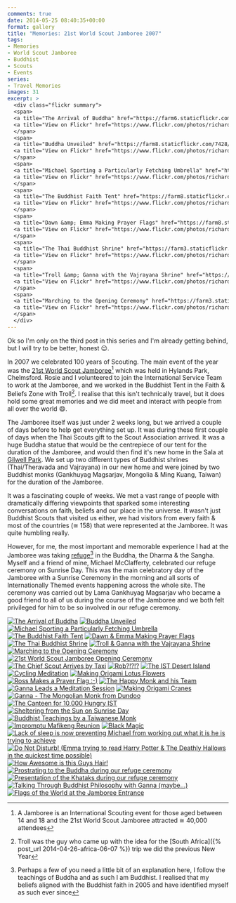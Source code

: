 ```yaml
---
comments: true
date: 2014-05-25 08:40:35+00:00
format: gallery
title: "Memories: 21st World Scout Jamboree 2007"
tags:
- Memories
- World Scout Jamboree
- Buddhist
- Scouts
- Events
series: 
- Travel Memories
images: 31
excerpt: >
  <div class="flickr summary">
  <span>
  <a title="The Arrival of Buddha" href="https://farm6.staticflickr.com/5551/14129808652_f7744a68a6_b.jpg" class="image cboxElement" rel="gallery6"><img src="https://farm6.staticflickr.com/5551/14129808652_f7744a68a6_q.jpg" alt="The Arrival of Buddha"></a>
  <a title="View on Flickr" href="https://www.flickr.com/photos/richard-perry/14129808652/" class="flickrlink"> </a>
  </span>
  <span>
  <a title="Buddha Unveiled" href="https://farm8.staticflickr.com/7428/13946118389_c24fa5b899_b.jpg" class="image cboxElement" rel="gallery6"><img src="https://farm8.staticflickr.com/7428/13946118389_c24fa5b899_q.jpg" alt="Buddha Unveiled"></a>
  <a title="View on Flickr" href="https://www.flickr.com/photos/richard-perry/13946118389/" class="flickrlink"> </a>
  </span>
  <span>
  <a title="Michael Sporting a Particularly Fetching Umbrella" href="https://farm8.staticflickr.com/7418/13946142460_ec6b41d509_b.jpg" class="image cboxElement" rel="gallery6"><img src="https://farm8.staticflickr.com/7418/13946142460_ec6b41d509_q.jpg" alt="Michael Sporting a Particularly Fetching Umbrella"></a>
  <a title="View on Flickr" href="https://www.flickr.com/photos/richard-perry/13946142460/" class="flickrlink"> </a>
  </span>
  <span>
  <a title="The Buddhist Faith Tent" href="https://farm8.staticflickr.com/7428/14133054664_52f0685e36_b.jpg" class="image cboxElement" rel="gallery6"><img src="https://farm8.staticflickr.com/7428/14133054664_52f0685e36_q.jpg" alt="The Buddhist Faith Tent"></a>
  <a title="View on Flickr" href="https://www.flickr.com/photos/richard-perry/14133054664/" class="flickrlink"> </a>
  </span>
  <span>
  <a title="Dawn &amp; Emma Making Prayer Flags" href="https://farm8.staticflickr.com/7358/13946148170_3e153273ff_b.jpg" class="image cboxElement" rel="gallery6"><img src="https://farm8.staticflickr.com/7358/13946148170_3e153273ff_q.jpg" alt="Dawn &amp; Emma Making Prayer Flags"></a>
  <a title="View on Flickr" href="https://www.flickr.com/photos/richard-perry/13946148170/" class="flickrlink"> </a>
  </span>
  <span>
  <a title="The Thai Buddhist Shrine" href="https://farm3.staticflickr.com/2938/14109613226_cb9347d724_b.jpg" class="image cboxElement" rel="gallery6"><img src="https://farm3.staticflickr.com/2938/14109613226_cb9347d724_q.jpg" alt="The Thai Buddhist Shrine"></a>
  <a title="View on Flickr" href="https://www.flickr.com/photos/richard-perry/14109613226/" class="flickrlink"> </a>
  </span>
  <span>
  <a title="Troll &amp; Ganna with the Vajrayana Shrine" href="https://farm6.staticflickr.com/5569/14132800945_6c560ecc44_b.jpg" class="image cboxElement" rel="gallery6"><img src="https://farm6.staticflickr.com/5569/14132800945_6c560ecc44_q.jpg" alt="Troll &amp; Ganna with the Vajrayana Shrine"></a>
  <a title="View on Flickr" href="https://www.flickr.com/photos/richard-perry/14132800945/" class="flickrlink"> </a>
  </span>
  <span>
  <a title="Marching to the Opening Ceremony" href="https://farm3.staticflickr.com/2895/13946120427_bae69d5855_b.jpg" class="image cboxElement" rel="gallery6"><img src="https://farm3.staticflickr.com/2895/13946120427_bae69d5855_q.jpg" alt="Marching to the Opening Ceremony"></a>
  <a title="View on Flickr" href="https://www.flickr.com/photos/richard-perry/13946120427/" class="flickrlink"> </a>
  </span>
  </div>
---
```


Ok so I'm only on the third post in this series and I'm already getting behind, but I will try to be
better, honest :wink:.

In 2007 we celebrated 100 years of Scouting. The main event of the year was the 
[21st World Scout Jamboree][wsj][^1] which was held in Hylands Park, Chelmsford. Rosie and I
volunteered to join the International Service Team to work at the Jamboree, and we worked in the
Buddhist Tent in the Faith & Beliefs Zone with Troll[^2]. I realise that this isn't technically
travel, but it does hold some great memories and we did meet and interact with people from all over
the world :smile:.

The Jamboree itself was just under 2 weeks long, but we arrived a couple of days before to help get
everything set up. It was during these first couple of days when the Thai Scouts gift to the Scout
Association arrived. It was a huge Buddha statue that would be the centrepiece of our tent for the
duration of the Jamboree, and would then find it's new home in the Sala at [Gilwell Park][gp]. We
set up two different types of Buddhist shrines (Thai/Theravada and Vajrayana) in our new home and
were joined by two Buddhist monks (Gankhuyag Magsarjav, Mongolia & Ming Kuang, Taiwan) for the
duration of the Jamboree.

It was a fascinating couple of weeks. We met a vast range of people with dramatically differing
viewpoints that sparked some interesting conversations on faith, beliefs and our place in the
universe. It wasn't just Buddhist Scouts that visited us either, we had visitors from every faith &
most of the countries (&cong; 158) that were represented at the Jamboree. It was quite humbling
really.

However, for me, the most important and memorable experience I had at the Jamboree was taking 
[refuge][rf][^3] in the Buddha, the Dharma & the Sangha. Myself and a friend of mine, Michael
McClafferty, celebrated our refuge ceremony on Sunrise Day. This was the main celebratory day of the
Jamboree with a Sunrise Ceremony in the morning and all sorts of Internationally Themed events
happening across the whole site. The ceremony was carried out by Lama Gankhuyag Magsarjav who became
a good friend to all of us during the course of the Jamboree and we both felt privileged for him to
be so involved in our refuge ceremony.



[^1]: A Jamboree is an International Scouting event for those aged between 14 and 18 and the 21st World Scout Jamboree attracted &cong; 40,000 attendees
[^2]: Troll was the guy who came up with the idea for the [South Africa]({% post_url 2014-04-26-africa-06-07 %}) trip we did the previous New Year
[^3]: Perhaps a few of you need a little bit of an explanation here, I follow the teachings of Buddha and as such I am Buddhist. I realised that my beliefs aligned with the Buddhist faith in 2005 and have identified myself as such ever since


<div class="flickr gallery">
<span>
<a title="The Arrival of Buddha" href="https://farm6.staticflickr.com/5551/14129808652_f7744a68a6_b.jpg" class="image cboxElement" rel="gallery0"><img src="https://farm6.staticflickr.com/5551/14129808652_f7744a68a6_q.jpg" alt="The Arrival of Buddha"></a>
<a title="View on Flickr" href="https://www.flickr.com/photos/richard-perry/14129808652/" class="flickrlink"> </a>
</span>
<span>
<a title="Buddha Unveiled" href="https://farm8.staticflickr.com/7428/13946118389_c24fa5b899_b.jpg" class="image cboxElement" rel="gallery0"><img src="https://farm8.staticflickr.com/7428/13946118389_c24fa5b899_q.jpg" alt="Buddha Unveiled"></a>
<a title="View on Flickr" href="https://www.flickr.com/photos/richard-perry/13946118389/" class="flickrlink"> </a>
</span>
<span>
<a title="Michael Sporting a Particularly Fetching Umbrella" href="https://farm8.staticflickr.com/7418/13946142460_ec6b41d509_b.jpg" class="image cboxElement" rel="gallery0"><img src="https://farm8.staticflickr.com/7418/13946142460_ec6b41d509_q.jpg" alt="Michael Sporting a Particularly Fetching Umbrella"></a>
<a title="View on Flickr" href="https://www.flickr.com/photos/richard-perry/13946142460/" class="flickrlink"> </a>
</span>
<span>
<a title="The Buddhist Faith Tent" href="https://farm8.staticflickr.com/7428/14133054664_52f0685e36_b.jpg" class="image cboxElement" rel="gallery0"><img src="https://farm8.staticflickr.com/7428/14133054664_52f0685e36_q.jpg" alt="The Buddhist Faith Tent"></a>
<a title="View on Flickr" href="https://www.flickr.com/photos/richard-perry/14133054664/" class="flickrlink"> </a>
</span>
<span>
<a title="Dawn &amp; Emma Making Prayer Flags" href="https://farm8.staticflickr.com/7358/13946148170_3e153273ff_b.jpg" class="image cboxElement" rel="gallery0"><img src="https://farm8.staticflickr.com/7358/13946148170_3e153273ff_q.jpg" alt="Dawn &amp; Emma Making Prayer Flags"></a>
<a title="View on Flickr" href="https://www.flickr.com/photos/richard-perry/13946148170/" class="flickrlink"> </a>
</span>
<span>
<a title="The Thai Buddhist Shrine" href="https://farm3.staticflickr.com/2938/14109613226_cb9347d724_b.jpg" class="image cboxElement" rel="gallery0"><img src="https://farm3.staticflickr.com/2938/14109613226_cb9347d724_q.jpg" alt="The Thai Buddhist Shrine"></a>
<a title="View on Flickr" href="https://www.flickr.com/photos/richard-perry/14109613226/" class="flickrlink"> </a>
</span>
<span>
<a title="Troll &amp; Ganna with the Vajrayana Shrine" href="https://farm6.staticflickr.com/5569/14132800945_6c560ecc44_b.jpg" class="image cboxElement" rel="gallery0"><img src="https://farm6.staticflickr.com/5569/14132800945_6c560ecc44_q.jpg" alt="Troll &amp; Ganna with the Vajrayana Shrine"></a>
<a title="View on Flickr" href="https://www.flickr.com/photos/richard-perry/14132800945/" class="flickrlink"> </a>
</span>
<span>
<a title="Marching to the Opening Ceremony" href="https://farm3.staticflickr.com/2895/13946120427_bae69d5855_b.jpg" class="image cboxElement" rel="gallery0"><img src="https://farm3.staticflickr.com/2895/13946120427_bae69d5855_q.jpg" alt="Marching to the Opening Ceremony"></a>
<a title="View on Flickr" href="https://www.flickr.com/photos/richard-perry/13946120427/" class="flickrlink"> </a>
</span>
<span>
<a title="21st World Scout Jamboree Opening Ceremony" href="https://farm6.staticflickr.com/5548/13946166300_c0813d6640_b.jpg" class="image cboxElement" rel="gallery0"><img src="https://farm6.staticflickr.com/5548/13946166300_c0813d6640_q.jpg" alt="21st World Scout Jamboree Opening Ceremony"></a>
<a title="View on Flickr" href="https://www.flickr.com/photos/richard-perry/13946166300/" class="flickrlink"> </a>
</span>
<span>
<a title="The Chief Scout Arrives by Taxi" href="https://farm3.staticflickr.com/2937/14133078114_b676e3fa0e_b.jpg" class="image cboxElement" rel="gallery0"><img src="https://farm3.staticflickr.com/2937/14133078114_b676e3fa0e_q.jpg" alt="The Chief Scout Arrives by Taxi"></a>
<a title="View on Flickr" href="https://www.flickr.com/photos/richard-perry/14133078114/" class="flickrlink"> </a>
</span>
<span>
<a title="Rob?!?!?" href="https://farm6.staticflickr.com/5442/13946132377_7ea322c86a_b.jpg" class="image cboxElement" rel="gallery0"><img src="https://farm6.staticflickr.com/5442/13946132377_7ea322c86a_q.jpg" alt="Rob?!?!?"></a>
<a title="View on Flickr" href="https://www.flickr.com/photos/richard-perry/13946132377/" class="flickrlink"> </a>
</span>
<span>
<a title="The IST Desert Island" href="https://farm8.staticflickr.com/7354/13946151869_ed7fba3898_b.jpg" class="image cboxElement" rel="gallery0"><img src="https://farm8.staticflickr.com/7354/13946151869_ed7fba3898_q.jpg" alt="The IST Desert Island"></a>
<a title="View on Flickr" href="https://www.flickr.com/photos/richard-perry/13946151869/" class="flickrlink"> </a>
</span>
<span>
<a title="Cycling Meditation" href="https://farm6.staticflickr.com/5589/13946178140_688bbb3e37_b.jpg" class="image cboxElement" rel="gallery0"><img src="https://farm6.staticflickr.com/5589/13946178140_688bbb3e37_q.jpg" alt="Cycling Meditation"></a>
<a title="View on Flickr" href="https://www.flickr.com/photos/richard-perry/13946178140/" class="flickrlink"> </a>
</span>
<span>
<a title="Making Origami Lotus Flowers" href="https://farm8.staticflickr.com/7307/13946142337_74ef795646_b.jpg" class="image cboxElement" rel="gallery0"><img src="https://farm8.staticflickr.com/7307/13946142337_74ef795646_q.jpg" alt="Making Origami Lotus Flowers"></a>
<a title="View on Flickr" href="https://www.flickr.com/photos/richard-perry/13946142337/" class="flickrlink"> </a>
</span>
<span>
<a title="Ross Makes a Prayer Flag :-)" href="https://farm8.staticflickr.com/7396/13946161299_4127b792ca_b.jpg" class="image cboxElement" rel="gallery0"><img src="https://farm8.staticflickr.com/7396/13946161299_4127b792ca_q.jpg" alt="Ross Makes a Prayer Flag :-)"></a>
<a title="View on Flickr" href="https://www.flickr.com/photos/richard-perry/13946161299/" class="flickrlink"> </a>
</span>
<span>
<a title="The Happy Monk and his Team" href="https://farm8.staticflickr.com/7410/13946148067_f3f86f79cb_b.jpg" class="image cboxElement" rel="gallery0"><img src="https://farm8.staticflickr.com/7410/13946148067_f3f86f79cb_q.jpg" alt="The Happy Monk and his Team"></a>
<a title="View on Flickr" href="https://www.flickr.com/photos/richard-perry/13946148067/" class="flickrlink"> </a>
</span>
<span>
<a title="Ganna Leads a Meditation Session" href="https://farm6.staticflickr.com/5199/14132836545_76c3543409_b.jpg" class="image cboxElement" rel="gallery0"><img src="https://farm6.staticflickr.com/5199/14132836545_76c3543409_q.jpg" alt="Ganna Leads a Meditation Session"></a>
<a title="View on Flickr" href="https://www.flickr.com/photos/richard-perry/14132836545/" class="flickrlink"> </a>
</span>
<span>
<a title="Making Origami Cranes" href="https://farm8.staticflickr.com/7405/14129866382_4cc42353a3_b.jpg" class="image cboxElement" rel="gallery0"><img src="https://farm8.staticflickr.com/7405/14129866382_4cc42353a3_q.jpg" alt="Making Origami Cranes"></a>
<a title="View on Flickr" href="https://www.flickr.com/photos/richard-perry/14129866382/" class="flickrlink"> </a>
</span>
<span>
<a title="Ganna - The Mongolian Monk from Dundoo" href="https://farm6.staticflickr.com/5475/13946197010_4e4d803468_b.jpg" class="image cboxElement" rel="gallery0"><img src="https://farm6.staticflickr.com/5475/13946197010_4e4d803468_q.jpg" alt="Ganna - The Mongolian Monk from Dundoo"></a>
<a title="View on Flickr" href="https://www.flickr.com/photos/richard-perry/13946197010/" class="flickrlink"> </a>
</span>
<span>
<a title="The Canteen for 10,000 Hungry IST" href="https://farm6.staticflickr.com/5476/14129513051_5d04f72a3b_b.jpg" class="image cboxElement" rel="gallery0"><img src="https://farm6.staticflickr.com/5476/14129513051_5d04f72a3b_q.jpg" alt="The Canteen for 10,000 Hungry IST"></a>
<a title="View on Flickr" href="https://www.flickr.com/photos/richard-perry/14129513051/" class="flickrlink"> </a>
</span>
<span>
<a title="Sheltering from the Sun on Sunrise Day" href="https://farm8.staticflickr.com/7329/14129875472_81c043ea12_b.jpg" class="image cboxElement" rel="gallery0"><img src="https://farm8.staticflickr.com/7329/14129875472_81c043ea12_q.jpg" alt="Sheltering from the Sun on Sunrise Day"></a>
<a title="View on Flickr" href="https://www.flickr.com/photos/richard-perry/14129875472/" class="flickrlink"> </a>
</span>
<span>
<a title="Buddhist Teachings by a Taiwanese Monk" href="https://farm3.staticflickr.com/2917/14109667896_e6733c9f92_b.jpg" class="image cboxElement" rel="gallery0"><img src="https://farm3.staticflickr.com/2917/14109667896_e6733c9f92_q.jpg" alt="Buddhist Teachings by a Taiwanese Monk"></a>
<a title="View on Flickr" href="https://www.flickr.com/photos/richard-perry/14109667896/" class="flickrlink"> </a>
</span>
<span>
<a title="Impromptu Mafikeng Reunion" href="https://farm6.staticflickr.com/5276/13946187399_1ef2dfdb6d_b.jpg" class="image cboxElement" rel="gallery0"><img src="https://farm6.staticflickr.com/5276/13946187399_1ef2dfdb6d_q.jpg" alt="Impromptu Mafikeng Reunion"></a>
<a title="View on Flickr" href="https://www.flickr.com/photos/richard-perry/13946187399/" class="flickrlink"> </a>
</span>
<span>
<a title="Black Magic" href="https://farm8.staticflickr.com/7367/14132858045_91dca4e8fe_b.jpg" class="image cboxElement" rel="gallery0"><img src="https://farm8.staticflickr.com/7367/14132858045_91dca4e8fe_q.jpg" alt="Black Magic"></a>
<a title="View on Flickr" href="https://www.flickr.com/photos/richard-perry/14132858045/" class="flickrlink"> </a>
</span>
<span>
<a title="Lack of sleep is now preventing Michael from working out what it is he is trying to achieve" href="https://farm3.staticflickr.com/2899/13946228588_5738788d55_b.jpg" class="image cboxElement" rel="gallery0"><img src="https://farm3.staticflickr.com/2899/13946228588_5738788d55_q.jpg" alt="Lack of sleep is now preventing Michael from working out what it is he is trying to achieve"></a>
<a title="View on Flickr" href="https://www.flickr.com/photos/richard-perry/13946228588/" class="flickrlink"> </a>
</span>
<span>
<a title="Do Not Disturb! (Emma trying to read Harry Potter &amp; The Deathly Hallows in the quickest time possible)" href="https://farm8.staticflickr.com/7375/14109679516_729f395cb4_b.jpg" class="image cboxElement" rel="gallery0"><img src="https://farm8.staticflickr.com/7375/14109679516_729f395cb4_q.jpg" alt="Do Not Disturb! (Emma trying to read Harry Potter &amp; The Deathly Hallows in the quickest time possible)"></a>
<a title="View on Flickr" href="https://www.flickr.com/photos/richard-perry/14109679516/" class="flickrlink"> </a>
</span>
<span>
<a title="How Awesome is this Guys Hair!" href="https://farm3.staticflickr.com/2909/14129532591_5730c048be_b.jpg" class="image cboxElement" rel="gallery0"><img src="https://farm3.staticflickr.com/2909/14129532591_5730c048be_q.jpg" alt="How Awesome is this Guys Hair!"></a>
<a title="View on Flickr" href="https://www.flickr.com/photos/richard-perry/14129532591/" class="flickrlink"> </a>
</span>
<span>
<a title="Prostrating to the Buddha during our refuge ceremony" href="https://farm3.staticflickr.com/2902/13946222800_c1a8a035c5_b.jpg" class="image cboxElement" rel="gallery0"><img src="https://farm3.staticflickr.com/2902/13946222800_c1a8a035c5_q.jpg" alt="Prostrating to the Buddha during our refuge ceremony"></a>
<a title="View on Flickr" href="https://www.flickr.com/photos/richard-perry/13946222800/" class="flickrlink"> </a>
</span>
<span>
<a title="Presentation of the Khataks during our refuge ceremony" href="https://farm8.staticflickr.com/7313/14129539941_2e5a7c3ef1_b.jpg" class="image cboxElement" rel="gallery0"><img src="https://farm8.staticflickr.com/7313/14129539941_2e5a7c3ef1_q.jpg" alt="Presentation of the Khataks during our refuge ceremony"></a>
<a title="View on Flickr" href="https://www.flickr.com/photos/richard-perry/14129539941/" class="flickrlink"> </a>
</span>
<span>
<a title="Talking Through Buddhist Philosophy with Ganna (maybe…)" href="https://farm8.staticflickr.com/7361/13946230560_21c7d160a4_b.jpg" class="image cboxElement" rel="gallery0"><img src="https://farm8.staticflickr.com/7361/13946230560_21c7d160a4_q.jpg" alt="Talking Through Buddhist Philosophy with Ganna (maybe…)"></a>
<a title="View on Flickr" href="https://www.flickr.com/photos/richard-perry/13946230560/" class="flickrlink"> </a>
</span>
<span>
<a title="Flags of the World at the Jamboree Entrance" href="https://farm6.staticflickr.com/5545/13946195287_bb1636da84_b.jpg" class="image cboxElement" rel="gallery0"><img src="https://farm6.staticflickr.com/5545/13946195287_bb1636da84_q.jpg" alt="Flags of the World at the Jamboree Entrance"></a>
<a title="View on Flickr" href="https://www.flickr.com/photos/richard-perry/13946195287/" class="flickrlink"> </a>
</span>
</div>

[wsj]: //www.scout.org/node/6948 "21st World Scout Jamboree"
[gp]: //www.scoutactivitycentres.org.uk/locations/gilwellpark/ "Gilwell Park"
[rf]: //www.buddhanet.net/e-learning/buddhism/bs-s17.htm